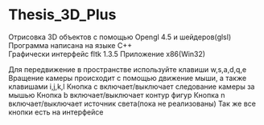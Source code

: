 # Thesis_3D_Plus  
Отрисовка 3D объектов с помощью Opengl 4.5 и шейдеров(glsl)  
Программа написана на языке С++  
Графически интерфейс fltk 1.3.5
Приложение x86(Win32)

Для передвижение в пространстве используйте клавиши w,s,a,d,q,e  
Вращение камеры происходит с помощью движение мыши, а также клавишами i,j,k,l 
Кнопка с включает/выключает следование камеры за мышью
Кнопка b включает/выключает контур фигур
Кнопка n включает/выключает источник света(пока не реализованы)
Так же все кнопки есть на интерфейсе  
